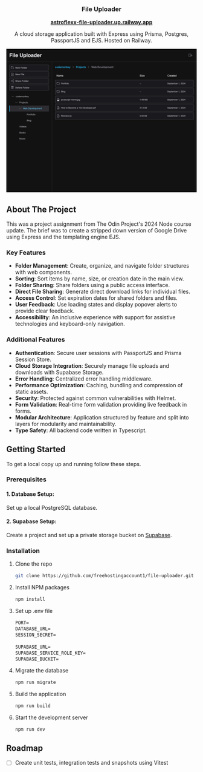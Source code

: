 <a name="readme-top"></a>

<h3 align="center">File Uploader</h3>
    <p align="center">
  <b><a href="https://astroflexx-file-uploader.up.railway.app/" >astroflexx-file-uploader.up.railway.app</a></b>
  </p>
  <p align="center">
  A cloud storage application built with Express using Prisma, Postgres, PassportJS and EJS. Hosted on Railway.
  </p>
</div>

<!-- ABOUT THE PROJECT -->

[![Folder Page Screenshot][folder-screenshot]](https://astroflexx-file-uploader.up.railway.app/)

## About The Project

This was a project assignment from The Odin Project's 2024 Node course update. The brief was to create a stripped down version of Google Drive using Express and the templating engine EJS.

### Key Features
* **Folder Management**: Create, organize, and navigate folder structures with web components.
* **Sorting**: Sort items by name, size, or creation date in the main view.
* **Folder Sharing**: Share folders using a public access interface.
* **Direct File Sharing**: Generate direct download links for individual files.
* **Access Control**: Set expiration dates for shared folders and files.
* **User Feedback**: Use loading states and display popover alerts to provide clear feedback.
* **Accessibility**: An inclusive experience with support for assistive technologies and keyboard-only navigation.

### Additional Features
* **Authentication**: Secure user sessions with PassportJS and Prisma Session Store.
* **Cloud Storage Integration**: Securely manage file uploads and downloads with Supabase Storage.
* **Error Handling**: Centralized error handling middleware.
* **Performance Optimization**: Caching, bundling and compression of static assets.
* **Security**: Protected against common vulnerabilities with Helmet.
* **Form Validation**: Real-time form validation providing live feedback in forms.
* **Modular Architecture**: Application structured by feature and split into layers for modularity and maintainability.
* **Type Safety**: All backend code written in Typescript.

<!-- GETTING STARTED -->

## Getting Started

To get a local copy up and running follow these steps.

### Prerequisites

#### 1. **Database Setup:** 
Set up a local PostgreSQL database.

#### 2. **Supabase Setup:** 
Create a project and set up a private storage bucket on [Supabase](https://supabase.com/).

### Installation

1. Clone the repo
   ```sh
   git clone https://github.com/freehostingaccount1/file-uploader.git
   ```
2. Install NPM packages
   ```sh
   npm install
   ```
3. Set up .env file
   ```
   PORT=
   DATABASE_URL=
   SESSION_SECRET=

   SUPABASE_URL=
   SUPABASE_SERVICE_ROLE_KEY=
   SUPABASE_BUCKET=
   ```
4. Migrate the database
   ```sh
   npm run migrate 
   ```
5. Build the application 
   ```sh
   npm run build 
   ```
5. Start the development server
   ```sh
   npm run dev
   ```

<!-- ROADMAP -->

## Roadmap

- [ ] Create unit tests, integration tests and snapshots using Vitest

[folder-screenshot]: screenshots/folder-view.png
